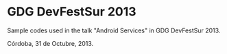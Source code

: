 GDG DevFestSur 2013
===================

Sample codes used in the talk "Android Services" in GDG DevFestSur 2013.

Córdoba, 31 de Octubre, 2013.